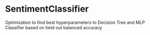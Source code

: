 # SentimentClassifier
Optimization to find best hyperparameters to Decision Tree and MLP Classifier based on held out balanced accuracy
